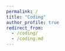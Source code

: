 ```yaml
---
permalink: /
title: "Coding"
author_profile: true
redirect_from: 
  - /coding/
  - /coding.md
---
```

